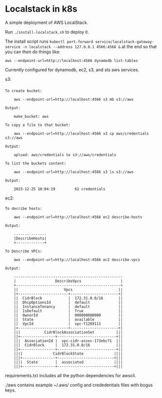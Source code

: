 Localstack in k8s
=================

A simple deployment of AWS LocalStack.

Run `./install-localstack.sh` to deploy it.

The install script runs `kubectl port-forward service/localstack-gateway-service -n localstack --address 127.0.0.1 4566:4566 &` at the end so that you can then do things like:

	aws --endpoint-url=http://localhost:4566 dynamodb list-tables 

Currently configured for dynamodb, ec2, s3, and sts aws services.

s3:
###

	To create bucket:

		aws --endpoint-url=http://localhost:4566 s3 mb s3://aws

	Output:
	
		make_bucket: aws

	To copy a file to that bucket:

		aws --endpoint-url=http://localhost:4566 s3 cp aws/credentials s3://aws

	Output:

		upload: aws/credentials to s3://aws/credentials                 

	To list the buckets content:

		aws --endpoint-url=http://localhost:4566 s3 ls s3://aws

	Output:

		2023-12-25 10:04:19         62 credentials

ec2:
####

	To decribe hosts:

		aws --endpoint-url=http://localhost:4566 ec2 describe-hosts

	Output:

		---------------
		|DescribeHosts|
		+-------------+

	To Describe VPCs:

		aws --endpoint-url=http://localhost:4566 ec2 describe-vpcs

	Output:

		--------------------------------------------------
		|                  DescribeVpcs                  |
		+------------------------------------------------+
		||                     Vpcs                     ||
		|+-----------------------+----------------------+|
		||  CidrBlock            |  172.31.0.0/16       ||
		||  DhcpOptionsId        |  default             ||
		||  InstanceTenancy      |  default             ||
		||  IsDefault            |  True                ||
		||  OwnerId              |  000000000000        ||
		||  State                |  available           ||
		||  VpcId                |  vpc-f1269111        ||
		|+-----------------------+----------------------+|
		|||           CidrBlockAssociationSet          |||
		||+----------------+---------------------------+||
		|||  AssociationId |  vpc-cidr-assoc-173ebc71  |||
		|||  CidrBlock     |  172.31.0.0/16            |||
		||+----------------+---------------------------+||
		||||              CidrBlockState              ||||
		|||+---------------+--------------------------+|||
		||||  State        |  associated              ||||
		|||+---------------+--------------------------+|||

requirements.txt includes all the python dependencies for awscli.

./aws contains example ~/.aws/ config and crededentials files with bogus keys.
